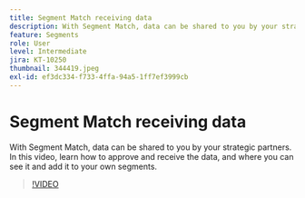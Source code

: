 ```yaml
---
title: Segment Match receiving data
description: With Segment Match, data can be shared to you by your strategic partners. In this video, learn how to approve and receive the data, and where you can see it and add it to your own segments.
feature: Segments
role: User
level: Intermediate
jira: KT-10250
thumbnail: 344419.jpeg
exl-id: ef3dc334-f733-4ffa-94a5-1ff7ef3999cb
---
```

# Segment Match receiving data

With Segment Match, data can be shared to you by your strategic partners. In this video, learn how to approve and receive the data, and where you can see it and add it to your own segments.

>[!VIDEO](https://video.tv.adobe.com/v/344419/?learn=on&enablevpops)

